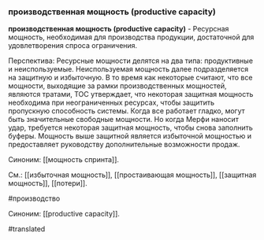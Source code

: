 ### производственная мощность (productive capacity)

**производственная мощность (productive capacity)** - Ресурсная мощность, необходимая для производства продукции, достаточной для удовлетворения спроса ограничения.

Перспектива: Ресурсные мощности делятся на два типа: продуктивные и неиспользуемые. Неиспользуемая мощность далее подразделяется на защитную и избыточную. В то время как некоторые считают, что все мощности, выходящие за рамки производственных мощностей, являются тратами, TOC утверждает, что некоторая защитная мощность необходима при неограниченных ресурсах, чтобы защитить пропускную способность системы. Когда все работает гладко, могут быть значительные свободные мощности. Но когда Мерфи наносит удар, требуется некоторая защитная мощность, чтобы снова заполнить буферы. Мощность выше защитной является избыточной мощностью и предоставляет руководству дополнительные возможности продаж.

Синоним: [[мощность спринта]].

См.: [[избыточная мощность]], [[простаивающая мощность]], [[защитная мощность]], [[потери]].

#производство

Синоним: [[productive capacity]].

#translated
